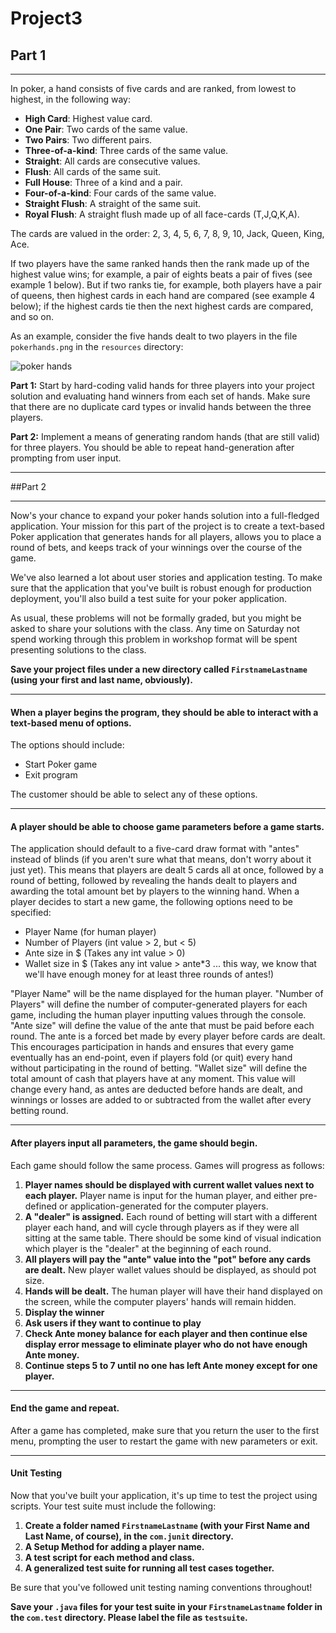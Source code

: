 # Project3
## Part 1

---------------

In poker, a hand consists of five cards and are ranked, from lowest to highest, in the following way:

+ **High Card**: Highest value card.
+ **One Pair**: Two cards of the same value.
+ **Two Pairs**: Two different pairs.
+ **Three-of-a-kind**: Three cards of the same value.
+ **Straight**: All cards are consecutive values.
+ **Flush**: All cards of the same suit.
+ **Full House**: Three of a kind and a pair.
+ **Four-of-a-kind**: Four cards of the same value.
+ **Straight Flush**: A straight of the same suit.
+ **Royal Flush**: A straight flush made up of all face-cards (T,J,Q,K,A).

The cards are valued in the order:
2, 3, 4, 5, 6, 7, 8, 9, 10, Jack, Queen, King, Ace.

If two players have the same ranked hands then the rank made up of the highest value wins; for example, a pair of eights beats a pair of fives (see example 1 below). But if two ranks tie, for example, both players have a pair of queens, then highest cards in each hand are compared (see example 4 below); if the highest cards tie then the next highest cards are compared, and so on.

As an example, consider the five hands dealt to two players in the file `pokerhands.png` in the `resources` directory:


![poker hands](https://raw.githubusercontent.com/Claim-Academy/Project1-Java022815/master/src/resources/pokerhands.png)


**Part 1:** Start by hard-coding valid hands for three players into your project solution and evaluating hand winners from each set of hands. Make sure that there are no duplicate card types or invalid hands between the three players.

**Part 2:** Implement a means of generating random hands (that are still valid) for three players. You should be able to repeat hand-generation after prompting from user input. 

-----------------------

##Part 2

---------------------

Now's your chance to expand your poker hands solution into a full-fledged application. Your mission for this part of the project is to create a text-based Poker application that generates hands for all players, allows you to place a round of bets, and keeps track of your winnings over the course of the game.

We've also learned a lot about user stories and application testing. To make sure that the application that you've built is robust enough for production deployment, you'll also build a test suite for your poker application.

As usual, these problems will not be formally graded, but you might be asked to share your solutions with the class. Any time on Saturday not spend working through this problem in workshop format will be spent presenting solutions to the class.

**Save your project files under a new directory called `FirstnameLastname` (using your first and last name, obviously).**


-------------

#### When a player begins the program, they should be able to interact with a text-based menu of options.

The options should include:

- Start Poker game
- Exit program

The customer should be able to select any of these options.

-------------

#### A player should be able to choose game parameters before a game starts.

The application should default to a five-card draw format with "antes" instead of blinds (if you aren't sure what that means, don't worry about it just yet). This means that players are dealt 5 cards all at once, followed by a round of betting, followed by revealing the hands dealt to players and awarding the total amount bet by players to the winning hand. When a player decides to start a new game, the following options need to be specified:

- Player Name (for human player)
- Number of Players (int value > 2, but < 5)
- Ante size in $ (Takes any int value > 0)
- Wallet size in $ (Takes any int value > ante*3 ... this way, we know that we'll have enough money for at least three rounds of antes!)

"Player Name" will be the name displayed for the human player.
"Number of Players" will define the number of computer-generated players for each game, including the human player inputting values through the console.
"Ante size" will define the value of the ante that must be paid before each round. The ante is a forced bet made by every player before cards are dealt. This encourages participation in hands and ensures that every game eventually has an end-point, even if players fold (or quit) every hand without participating in the round of betting.
"Wallet size" will define the total amount of cash that players have at any moment. This value will change every hand, as antes are deducted before hands are dealt, and winnings or losses are added to or subtracted from the wallet after every betting round.

-------------

#### After players input all parameters, the game should begin.

Each game should follow the same process. Games will progress as follows:

1. **Player names should be displayed with current wallet values next to each player.** Player name is input for the human player, and either pre-defined or application-generated for the computer players.
2. **A "dealer" is assigned.** Each round of betting will start with a different player each hand, and will cycle through players as if they were all sitting at the same table. There should be some kind of visual indication which player is the "dealer" at the beginning of each round.
3. **All players will pay the "ante" value into the "pot" before any cards are dealt.** New player wallet values should be displayed, as should pot size.
4. **Hands will be dealt.** The human player will have their hand displayed on the screen, while the computer players' hands will remain hidden.
5. **Display the winner**
6. **Ask users if they want to continue to play**
7. **Check Ante money balance for each player and then continue else display error message to eliminate player who do not have enough Ante money.**
8. **Continue steps 5 to 7 until no one has left Ante money except for one player.**

-------------

#### End the game and repeat.

After a game has completed, make sure that you return the user to the first menu, prompting the user to restart the game with new parameters or exit.


-------------

#### Unit Testing

Now that you've built your application, it's up time to test the project using scripts. Your test suite must include the following:

1. **Create a folder named `FirstnameLastname` (with your First Name and Last Name, of course), in the `com.junit` directory.**
2. **A Setup Method for adding a player name.**
3. **A test script for each method and class.**
4. **A generalized test suite for running all test cases together.**

Be sure that you've followed unit testing naming conventions throughout!

**Save your `.java` files for your test suite in your `FirstnameLastname` folder in the `com.test` directory. Please label the file as `testsuite`.**



